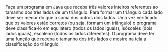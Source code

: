 Faça um programa em Java que receba três valores inteiros
referentes ao tamanho dos três lados de um triângulo. Para
formar um triângulo cada lado deve ser menor do que a soma
dos outros dois lados. Uma vez verificado que os valores estão
corretos (ou seja, formam um triângulo) o programa deve
classifica-lo em equilátero (todos os lados iguais), isósceles (dois
lados iguais), escaleno (todos os lados diferentes).
O programa deve ter uma função que receba o tamanho dos três
lados e mostre na tela a classificação do triângulo
